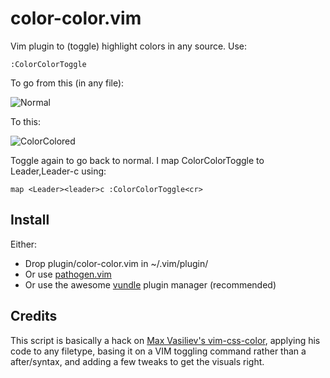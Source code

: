 color-color.vim
===============

Vim plugin to (toggle) highlight colors in any source. Use:

    :ColorColorToggle

To go from this (in any file):

![Normal](https://raw.github.com/marcelbeumer/color-color.vim/master/screenshots/normal.png)

To this:

![ColorColored](https://raw.github.com/marcelbeumer/color-color.vim/master/screenshots/colorcolored.png)

Toggle again to go back to normal. I map ColorColorToggle to Leader,Leader-c using:

    map <Leader><leader>c :ColorColorToggle<cr>

Install
-------

Either:

- Drop plugin/color-color.vim in ~/.vim/plugin/
- Or use [pathogen.vim](http://www.vim.org/scripts/script.php?script_id=2332)
- Or use the awesome [vundle](https://github.com/gmarik/vundle) plugin manager (recommended)

Credits
-------

This script is basically a hack on [Max Vasiliev's vim-css-color](https://github.com/skammer/vim-css-color), applying his code to any filetype, basing it on a VIM toggling command rather than a after/syntax, and adding a few tweaks to get the visuals right.
